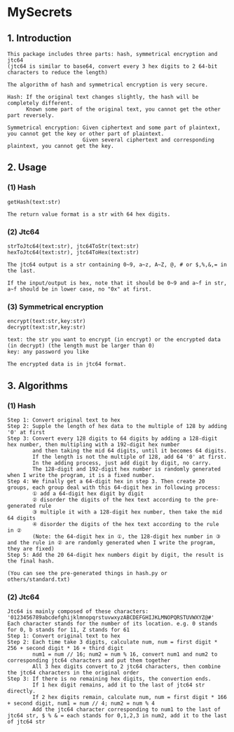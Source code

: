 # MySecrets

## 1. Introduction

    This package includes three parts: hash, symmetrical encryption and jtc64
    (jtc64 is similar to base64, convert every 3 hex digits to 2 64-bit characters to reduce the length)
    
    The algorithm of hash and symmetrical encryption is very secure.
    
    Hash: If the original text changes slightly, the hash will be completely different.
          Known some part of the original text, you cannot get the other part reversely.

    Symmetrical encryption: Given ciphertext and some part of plaintext, you cannot get the key or other part of plaintext.
                            Given several ciphertext and corresponding plaintext, you cannot get the key.
    
## 2. Usage
    
### (1) Hash

    getHash(text:str)
    
    The return value format is a str with 64 hex digits.
    
### (2) Jtc64

    strToJtc64(text:str), jtc64ToStr(text:str)
    hexToJtc64(text:str), jtc64ToHex(text:str)
    
    The jtc64 output is a str containing 0~9, a~z, A~Z, @, # or $,%,&,= in the last.
    
    If the input/output is hex, note that it should be 0~9 and a~f in str, a~f should be in lower case, no "0x" at first.
    
### (3) Symmetrical encryption

    encrypt(text:str,key:str)
    decrypt(text:str,key:str)
    
    text: the str you want to encrypt (in encrypt) or the encrypted data (in decrypt) (the length must be larger than 0)
    key: any password you like
    
    The encrypted data is in jtc64 format.

## 3. Algorithms

### (1) Hash

    Step 1: Convert original text to hex
    Step 2: Supple the length of hex data to the multiple of 128 by adding '0' at first
    Step 3: Convert every 128 digits to 64 digits by adding a 128-digit hex number, then multipling with a 192-digit hex number
            and then taking the mid 64 digits, until it becomes 64 digits.
            If the length is not the multiple of 128, add 64 '0' at first.
            In the adding process, just add digit by digit, no carry.
            The 128-digit and 192-digit hex number is randomly generated when I write the program, it is a fixed number.
    Step 4: We finally get a 64-digit hex in step 3. Then create 20 groups, each group deal with this 64-digit hex in following process:
            ① add a 64-digit hex digit by digit
            ② disorder the digits of the hex text according to the pre-generated rule
            ③ multiple it with a 128-digit hex number, then take the mid 64 digits
            ④ disorder the digits of the hex text according to the rule in ②
            (Note: the 64-digit hex in ①, the 128-digit hex number in ③ and the rule in ② are randomly generated when I write the program, they are fixed)
    Step 5: Add the 20 64-digit hex numbers digit by digit, the result is the final hash.
    
    (You can see the pre-generated things in hash.py or others/standard.txt)
    
### (2) Jtc64

    Jtc64 is mainly composed of these characters: '0123456789abcdefghijklmnopqrstuvwxyzABCDEFGHIJKLMNOPQRSTUVWXYZ@#'
    Each character stands for the number of its location. e.g. 0 stands for 0, b stands for 11, Z stands for 61
    Step 1: Convert original text to hex
    Step 2: Each time take 3 digits, calculate num, num = first digit * 256 + second digit * 16 + third digit
            num1 = num // 16; num2 = num % 16, convert num1 and num2 to corresponding jtc64 characters and put them together
            All 3 hex digits convert to 2 jtc64 characters, then combine the jtc64 characters in the original order
    Step 3: If there is no remaining hex digits, the convertion ends.
            If 1 hex digit remains, add it to the last of jtc64 str directly.
            If 2 hex digits remain, calculate num, num = first digit * 166 + second digit, num1 = num // 4; num2 = num % 4
            Add the jtc64 character corresponding to num1 to the last of jtc64 str, $ % & = each stands for 0,1,2,3 in num2, add it to the last of jtc64 str
